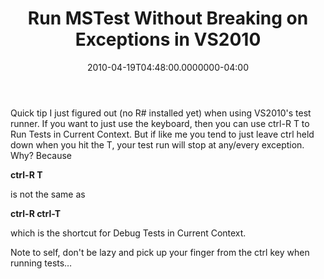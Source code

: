 ﻿---
title: Run MSTest Without Breaking on Exceptions in VS2010
date: "2010-04-19T04:48:00.0000000-04:00"
description: Quick tip I just figured out (no R# installed yet) when using
featuredImage: img/run-mstest-without-breaking-on-exceptions-in-vs2010-featured.png
---

Quick tip I just figured out (no R# installed yet) when using VS2010's test runner. If you want to just use the keyboard, then you can use ctrl-R T to Run Tests in Current Context. But if like me you tend to just leave ctrl held down when you hit the T, your test run will stop at any/every exception. Why? Because

**ctrl-R T**

is not the same as

**ctrl-R ctrl-T**

which is the shortcut for Debug Tests in Current Context.

Note to self, don't be lazy and pick up your finger from the ctrl key when running tests…

